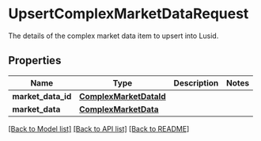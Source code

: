 # UpsertComplexMarketDataRequest

The details of the complex market data item to upsert into Lusid.

## Properties
Name | Type | Description | Notes
------------ | ------------- | ------------- | -------------
**market_data_id** | [**ComplexMarketDataId**](ComplexMarketDataId.md) |  | 
**market_data** | [**ComplexMarketData**](ComplexMarketData.md) |  | 

[[Back to Model list]](../README.md#documentation-for-models) [[Back to API list]](../README.md#documentation-for-api-endpoints) [[Back to README]](../README.md)


